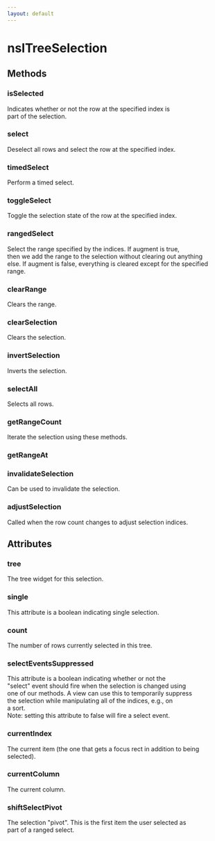 ```yaml
---
layout: default
---
```


# nsITreeSelection #

## Methods ##

### isSelected ###
  
Indicates whether or not the row at the specified index is  
part of the selection.  
  

### select ###
  
Deselect all rows and select the row at the specified index.   
  

### timedSelect ###
  
Perform a timed select.  
  

### toggleSelect ###
  
Toggle the selection state of the row at the specified index.  
  

### rangedSelect ###
  
Select the range specified by the indices.  If augment is true,  
then we add the range to the selection without clearing out anything  
else.  If augment is false, everything is cleared except for the specified range.  
  

### clearRange ###
  
Clears the range.  
  

### clearSelection ###
  
Clears the selection.  
  

### invertSelection ###
  
Inverts the selection.  
  

### selectAll ###
  
Selects all rows.  
  

### getRangeCount ###
  
Iterate the selection using these methods.  
  

### getRangeAt ###

### invalidateSelection ###
  
Can be used to invalidate the selection.  
  

### adjustSelection ###
  
Called when the row count changes to adjust selection indices.  
  

## Attributes ##

### tree ###
  
The tree widget for this selection.  
  

### single ###
  
This attribute is a boolean indicating single selection.  
  

### count ###
  
The number of rows currently selected in this tree.  
  

### selectEventsSuppressed ###
  
This attribute is a boolean indicating whether or not the  
"select" event should fire when the selection is changed using  
one of our methods.  A view can use this to temporarily suppress  
the selection while manipulating all of the indices, e.g., on   
a sort.  
Note: setting this attribute to false will fire a select event.  
  

### currentIndex ###
  
The current item (the one that gets a focus rect in addition to being  
selected).  
  

### currentColumn ###
  
The current column.  
  

### shiftSelectPivot ###
  
The selection "pivot".  This is the first item the user selected as  
part of a ranged select.  
  
